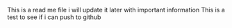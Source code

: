 This is a read me file i will update it later with important information
This is a test to see if i can push to github
